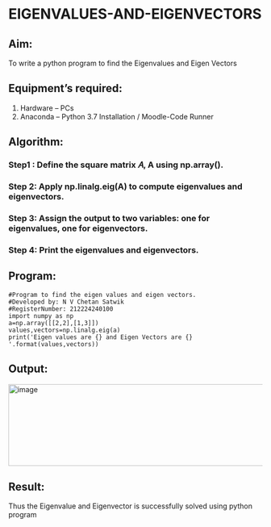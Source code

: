 # EIGENVALUES-AND-EIGENVECTORS
## Aim:
To write a python program to find the Eigenvalues and Eigen Vectors
## Equipment’s required:
1. 	Hardware – PCs
2. 	Anaconda – Python 3.7 Installation / Moodle-Code Runner
## Algorithm:
### Step1 : Define the square matrix 𝐴, A using np.array().
### Step 2: Apply np.linalg.eig(A) to compute eigenvalues and eigenvectors.
### Step 3: Assign the output to two variables: one for eigenvalues, one for eigenvectors.
### Step 4: Print the eigenvalues and eigenvectors.

## Program:
```
#Program to find the eigen values and eigen vectors.
#Developed by: N V Chetan Satwik
#RegisterNumber: 212224240100
import numpy as np
a=np.array([[2,2],[1,3]])
values,vectors=np.linalg.eig(a)
print('Eigen values are {} and Eigen Vectors are {} '.format(values,vectors))
```

## Output:
 <img width="1245" height="162" alt="image" src="https://github.com/user-attachments/assets/fa320260-fc80-4af9-84d3-fc997dce556b" />

## Result:
Thus the Eigenvalue and Eigenvector is successfully solved using python program
